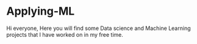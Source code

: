 # Applying-ML
Hi everyone, 
Here you will find some Data science and Machine Learning projects that I have worked on in my free time. 
